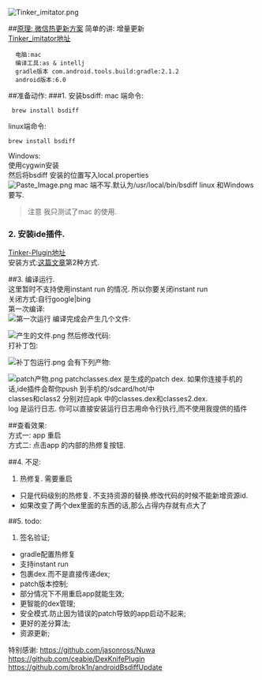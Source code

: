 

![Tinker_imitator.png](http://upload-images.jianshu.io/upload_images/166866-561c79ae94d0ed34.png?imageMogr2/auto-orient/strip%7CimageView2/2/w/1240)

##[原理: 微信热更新方案](http://mp.weixin.qq.com/s?__biz=MzAwNDY1ODY2OQ==&mid=2649286306&idx=1&sn=d6b2865e033a99de60b2d4314c6e0a25&scene=0#wechat_redirect)
简单的讲: 增量更新  
[Tinker_imitator地址](https://github.com/zzz40500/Tinker_imitator)
 

      电脑:mac  
      编译工具:as & intellj  
      gradle版本 com.android.tools.build:gradle:2.1.2  
      android版本:6.0
##准备动作:
###1. 安装bsdiff:
mac 端命令:
```
 brew install bsdiff
```
linux端命令:
```
brew install bsdiff
```
Windows:  
使用cygwin安装  
然后将bsdiff 安装的位置写入local.properties  
![Paste_Image.png](http://upload-images.jianshu.io/upload_images/166866-f9936846f287b6a1.png?imageMogr2/auto-orient/strip%7CimageView2/2/w/1240)
mac 端不写.默认为/usr/local/bin/bsdiff
linux 和Windows要写.  
>注意  我只测试了mac 的使用.  

### 2. 安装ide插件.  
[Tinker-Plugin地址](https://github.com/zzz40500/Tinker_imitator/blob/master/plugin/Tinker-Plugin.zip)  
安装方式:[这篇文章](https://github.com/zzz40500/GsonFormat)第2种方式.

##3. 编译运行.  
这里暂时不支持使用instant run 的情况. 所以你要关闭instant run   
关闭方式:自行google|bing  
第一次编译:  
![第一次运行](http://upload-images.jianshu.io/upload_images/166866-de367ac222ea7518.png?imageMogr2/auto-orient/strip%7CimageView2/2/w/1240)
编译完成会产生几个文件:  

![产生的文件.png](http://upload-images.jianshu.io/upload_images/166866-9d080c1b95d2e408.png?imageMogr2/auto-orient/strip%7CimageView2/2/w/1240)
然后修改代码:  
打补丁包:  

![补丁包运行.png](http://upload-images.jianshu.io/upload_images/166866-3b7319b26baee7c7.png?imageMogr2/auto-orient/strip%7CimageView2/2/w/1240)
会有下列产物:  

![patch产物.png](http://upload-images.jianshu.io/upload_images/166866-cf7b5fa7772f962c.png?imageMogr2/auto-orient/strip%7CimageView2/2/w/1240)
patchclasses.dex 是生成的patch dex. 如果你连接手机的话,ide插件会帮你push 到手机的/sdcard/hot/中    
classes和class2 分别对应apk 中的classes.dex和classes2.dex.  
log 是运行日志. 你可以直接安装运行日志用命令行执行,而不使用我提供的插件     

##查看效果:  
方式一: app 重启  
方式二: 点击app 的内部的热修复按钮.  

##4. 不足:
1. 热修复. 需要重启
* 只是代码级别的热修复. 不支持资源的替换.修改代码的时候不能新增资源id.
* 如果改变了两个dex里面的东西的话,那么占得内存就有点大了 


##5. todo:
1. 签名验证;
* gradle配置热修复
* 支持instant run 
* 包裹dex.而不是直接传递dex;
* patch版本控制;
* 部分情况下不用重启app就能生效;
* 更智能的dex管理;
* 安全模式.防止因为错误的patch导致的app启动不起来;
* 更好的差分算法;
* 资源更新;

特别感谢:
https://github.com/jasonross/Nuwa  
https://github.com/ceabie/DexKnifePlugin  
https://github.com/brok1n/androidBsdiffUpdate


      
